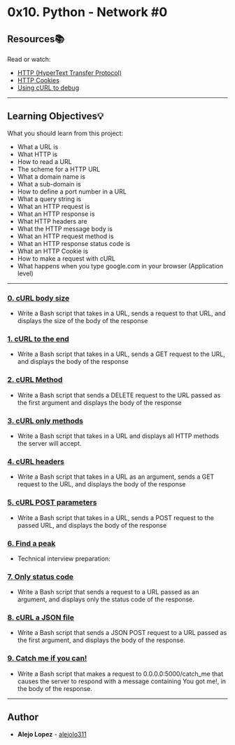 # 0x10. Python - Network #0

## Resources:books:
Read or watch:
* [HTTP (HyperText Transfer Protocol)](https://intranet.hbtn.io/rltoken/UGtqGaRv-IUx4V7_d4HyRQ)
* [HTTP Cookies](https://intranet.hbtn.io/rltoken/ubO0VPV2T3D77jyfc0c1Xw)
* [Using cURL to debug](https://intranet.hbtn.io/rltoken/gX7yM0UgO5mrYSyqlEYzgQ)

---
## Learning Objectives:bulb:
What you should learn from this project:

* What a URL is
* What HTTP is
* How to read a URL
* The scheme for a HTTP URL
* What a domain name is
* What a sub-domain is
* How to define a port number in a URL
* What a query string is
* What an HTTP request is
* What an HTTP response is
* What HTTP headers are
* What the HTTP message body is
* What an HTTP request method is
* What an HTTP response status code is
* What an HTTP Cookie is
* How to make a request with cURL
* What happens when you type google.com in your browser (Application level)

---

### [0. cURL body size](./0-body_size.sh)
* Write a Bash script that takes in a URL, sends a request to that URL, and displays the size of the body of the response


### [1. cURL to the end](./1-body.sh)
* Write a Bash script that takes in a URL, sends a GET request to the URL, and displays the body of the response


### [2. cURL Method](./2-delete.sh)
* Write a Bash script that sends a DELETE request to the URL passed as the first argument and displays the body of the response


### [3. cURL only methods](./3-methods.sh)
* Write a Bash script that takes in a URL and displays all HTTP methods the server will accept.


### [4. cURL headers](./4-header.sh)
* Write a Bash script that takes in a URL as an argument, sends a GET request to the URL, and displays the body of the response


### [5. cURL POST parameters](./5-post_params.sh)
* Write a Bash script that takes in a URL, sends a POST request to the passed URL, and displays the body of the response


### [6. Find a peak](./6-peak.py)
* Technical interview preparation: 


### [7. Only status code](./100-status_code.sh)
* Write a Bash script that sends a request to a URL passed as an argument, and displays only the status code of the response.


### [8. cURL a JSON file](./101-post_json.sh)
* Write a Bash script that sends a JSON POST request to a URL passed as the first argument, and displays the body of the response.


### [9. Catch me if you can!](./102-catch_me.sh)
* Write a Bash script that makes a request to 0.0.0.0:5000/catch_me that causes the server to respond with a message containing You got me!, in the body of the response.

---

## Author
* **Alejo Lopez** - [alejolo311](https://www.twitter.com/alejolo311)